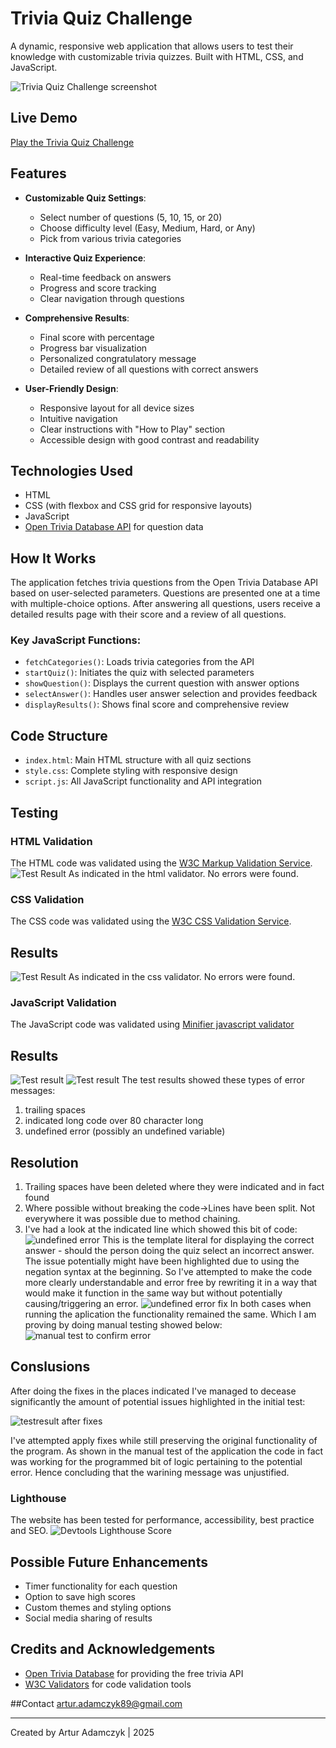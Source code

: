 # Trivia Quiz Challenge

A dynamic, responsive web application that allows users to test their knowledge with customizable trivia quizzes. Built with HTML, CSS, and JavaScript.

![Trivia Quiz Challenge screenshot](<Trivia Quiz Challenge.jpg>)

## Live Demo

[Play the Trivia Quiz Challenge](https://arturadamczyk89.github.io/Project3.OnlineQuiz/)

## Features

- **Customizable Quiz Settings**:
  - Select number of questions (5, 10, 15, or 20)
  - Choose difficulty level (Easy, Medium, Hard, or Any)
  - Pick from various trivia categories

- **Interactive Quiz Experience**:
  - Real-time feedback on answers
  - Progress and score tracking
  - Clear navigation through questions

- **Comprehensive Results**:
  - Final score with percentage
  - Progress bar visualization
  - Personalized congratulatory message
  - Detailed review of all questions with correct answers

- **User-Friendly Design**:
  - Responsive layout for all device sizes
  - Intuitive navigation
  - Clear instructions with "How to Play" section
  - Accessible design with good contrast and readability

## Technologies Used

- HTML
- CSS (with flexbox and CSS grid for responsive layouts)
- JavaScript
- [Open Trivia Database API](https://opentdb.com/) for question data


## How It Works

The application fetches trivia questions from the Open Trivia Database API based on user-selected parameters. Questions are presented one at a time with multiple-choice options. After answering all questions, users receive a detailed results page with their score and a review of all questions.

### Key JavaScript Functions:

- `fetchCategories()`: Loads trivia categories from the API
- `startQuiz()`: Initiates the quiz with selected parameters
- `showQuestion()`: Displays the current question with answer options
- `selectAnswer()`: Handles user answer selection and provides feedback
- `displayResults()`: Shows final score and comprehensive review

## Code Structure

- `index.html`: Main HTML structure with all quiz sections
- `style.css`: Complete styling with responsive design
- `script.js`: All JavaScript functionality and API integration

## Testing

### HTML Validation
The HTML code was validated using the [W3C Markup Validation Service](https://validator.w3.org/).
![Test Result](<Testing Screenshots/HTML result.jpg>)
As indicated in the html validator. No errors were found.
### CSS Validation
The CSS code was validated using the [W3C CSS Validation Service](https://jigsaw.w3.org/css-validator/).
## Results
![Test Result](<Testing Screenshots/CSS RESULT.jpg>)
As indicated in the css validator. No errors were found.
### JavaScript Validation
The JavaScript code was validated using [Minifier javascript validator](https://www.minifier.org/javascript-validator)
## Results
![Test result](<Testing Screenshots/JS Test trailling space.jpg>)
![Test result](<Testing Screenshots/JS test Char length and Undefined.jpg>)
The test results showed these types of error messages: 
  1. trailing spaces
  2. indicated long code over 80 character long
  3. undefined error (possibly an undefined variable)
## Resolution
  1. Trailing spaces have been deleted where they were indicated and in fact found
  2. Where possible without breaking the code->Lines have been split. Not everywhere it was possible due to method chaining.
  3. I've had a look at the indicated line which showed this bit of code:
![undefined error](<Testing Screenshots/undef potential error.jpg>)
  This is the template literal for displaying the correct answer - should the person doing the quiz select an incorrect answer.
The issue potentially might have been highlighted due to using the negation syntax at the beginning. 
  So I've attempted to make the code more clearly understandable and error free by rewriting it in a way that would make it function
in the same way but without potentially causing/triggering an error.
![undefined error fix](<Testing Screenshots/undef error rewritten code.jpg>)
  In both cases when running the aplication the functionality remained the same. Which I am proving by doing manual testing showed below:
![manual test to confirm error](<Testing Screenshots/Manual CODE Test.jpg>)
## Conslusions
After doing the fixes in the places indicated I've managed to decease significantly the amount of potential issues highlighted in the initial test:

 ![testresult after fixes](<Testing Screenshots/AFTER FIXES.jpg>)

 I've attempted apply fixes while still preserving the original functionality of the program. As shown
 in the manual test of the application the code in fact was working for the programmed bit of logic pertaining to the potential error. Hence concluding
 that the warining message was unjustified.
### Lighthouse
The website has been tested for performance, accessibility, best practice and SEO.
![Devtools Lighthouse Score](<Lighthouse Score.jpg>)
## Possible Future Enhancements

- Timer functionality for each question
- Option to save high scores
- Custom themes and styling options
- Social media sharing of results

## Credits and Acknowledgements

- [Open Trivia Database](https://opentdb.com/) for providing the free trivia API
- [W3C Validators](https://validator.w3.org/) for code validation tools

##Contact
artur.adamczyk89@gmail.com


---

Created by Artur Adamczyk | 2025
